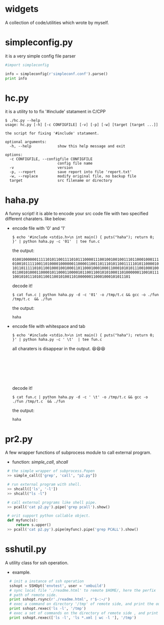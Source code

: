 widgets
=======

A collection of code/utilities which wrote by myself.

# simpleconfig.py 
it is a very simple config file parser

```python
#import simpleconfig

info = simpleconfig(r'simpleconf.conf').parse()
print info
```

# hc.py
it is a utility to to fix '#include' statament in C/CPP

```shell
$ ./hc.py --help
usage: hc.py [-h] [-c CONFIGFILE] [-v] [-p] [-w] [target [target ...]]

the script for fixing '#include' statament.

optional arguments:
  -h, --help            show this help message and exit

options:
  -c CONFIGFILE, --configfile CONFIGFILE
                        config file name
  -v                    version
  -p, --report          save report into file 'report.txt'
  -w, --replace         modify original file, no backup file
  target                src filename or directory
```
    
# haha.py
A funny script! it is able to encode your src code file with two specified 
different charaters. like below:

- encode file with '0' and '1'
    ``` shell
    $ echo '#include <stdio.h>\n int main() { puts("haha"); return 0; }' | python haha.py -c '01'  | tee fun.c
    ```
    the output:
    ```
    01001000000111110101100111101011100001110010010010011101100010001110010101000100
    01001011111001101000010000001100001100110111010110011111010110000100110000011100
    10110111110101100100010010001101100010001000110001010101110010001001010101000100
    01100101000110000101100011000010110011001010100011010000001100101110011100010011
    100101011101011001100101001101000000110001000101011101
    ```

    decode it! 
    ```
    $ cat fun.c | python haha.py -d -c '01' -o /tmp/t.c && gcc -o ./fun /tmp/t.c  && ./fun
    ```
    the output:
    ```
    haha
    ```
- encode file with whitespace and tab
    ``` shell
    $ echo '#include <stdio.h>\n int main() { puts("haha"); return 0; }' | python haha.py -c ' \t'  | tee fun.c
    ```
    all charaters is disappear in the output. :laughing::laughing::laughing:
    ```
                                                                                                                                                          


                                                                                                                                                          
                                                                                                                                                          
                                                                                                                                                          

    ```

    decode it! 
    ```
    $ cat fun.c | python haha.py -d -c ' \t' -o /tmp/t.c && gcc -o ./fun /tmp/t.c  && ./fun
    ```
    the output:
    ```
    haha
    ```


# pr2.py
A few wrapper functions of subprocess module to call external program.

- function: *simple_call*, *shcall*
```python
 # the simple wrapper of subprocess.Popen
 >> simple_call(['grep', 'call', "p2.py"])

 # run external program with shell.
 >> shcall(['ls', '-l'])
 >> shcall("ls -l")

 # call external programs like shell pipe.
 >> pcall('cat p2.py').pipe('grep pcall').show()

 # orit support python callable object.
 def myfunc(s):
     return s.upper()
 >> pcall('cat p2.py').pipe(myfunc).pipe('grep PCALL').show()
```
    

# sshutil.py
A utility class for ssh operation.  

- example.
```python
  # init a instance of ssh operation
  sshopt = SSHOpt('envtest', user = 'xmbuild')
  # sync local file './readme.html' to remote $HOME/, here the perfix '$-:' mean it is the
  # path of remote side.
  print sshopt.rsync(r'./readme.html', r'$-:~/')
  # exec a command on directory '/tmp' of remote side, and print the output.
  print sshopt.rexec('ls -l', '/tmp')
  # exec a set of commands on the directory of remote side , and print the output.
  print sshopt.rexec(['ls -l', 'ls *.xml | wc -l '], '/tmp')
```
